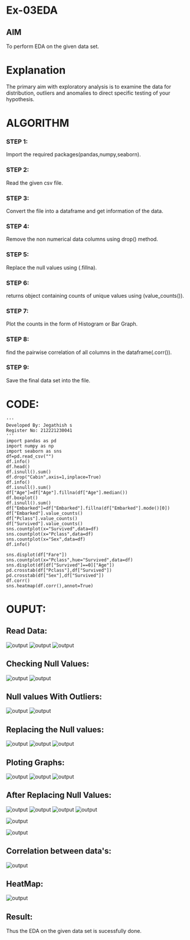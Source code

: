 # Ex-03EDA

## AIM
To perform EDA on the given data set. 

# Explanation
The primary aim with exploratory analysis is to examine the data for distribution, outliers and 
anomalies to direct specific testing of your hypothesis.
 

# ALGORITHM
### STEP 1:
Import the required packages(pandas,numpy,seaborn).
### STEP 2:
Read the given csv file.
### STEP 3:
Convert the file into a dataframe and get information of the data.
### STEP 4:
Remove the non numerical data columns using drop() method.
### STEP 5:
Replace the null values using (.fillna).
### STEP 6:
returns object containing counts of unique values using (value_counts()).
### STEP 7:
Plot the counts in the form of Histogram or Bar Graph.
### STEP 8:
find the pairwise correlation of all columns in the dataframe(.corr()).
### STEP 9:
Save the final data set into the file.


# CODE:
```
'''
Developed By: Jegathish s
Register No: 212221230041
'''
import pandas as pd
import numpy as np
import seaborn as sns
df=pd.read_csv("")
df.info()
df.head()
df.isnull().sum()
df.drop("Cabin",axis=1,inplace=True)
df.info()
df.isnull().sum()
df["Age"]=df["Age"].fillna(df["Age"].median())
df.boxplot()
df.isnull().sum()
df["Embarked"]=df["Embarked"].fillna(df["Embarked"].mode()[0])
df["Embarked"].value_counts()
df["Pclass"].value_counts()
df["Survived"].value_counts()
sns.countplot(x="Survived",data=df)
sns.countplot(x="Pclass",data=df)
sns.countplot(x="Sex",data=df)
df.info()

sns.displot(df["Fare"])
sns.countplot(x="Pclass",hue="Survived",data=df)
sns.displot(df[df["Survived"]==0]["Age"])
pd.crosstab(df["Pclass"],df["Survived"])
pd.crosstab(df["Sex"],df["Survived"])
df.corr()
sns.heatmap(df.corr(),annot=True)
```
# OUPUT:
## Read Data:
![output](o1.png)
![output](o2.png)
![output](o3.png)
## Checking Null Values:
![output](o4.png)
![output](o5.png)
## Null values With Outliers:
![output](o6.png)
![output](o7.png)
## Replacing the Null values:
![output](o8.png)
![output](o9.png)
![output](o10.png)
## Ploting Graphs:
![output](o11.png)
![output](o12.png)
![output](o13.png)
## After Replacing Null Values:
![output](o14.png)
![output](o15.png)
![output](o16.png)
![output](o17.png)

![output](o18.png)

![output](o19.png)
## Correlation between data's:
![output](o20.png)
## HeatMap:
![output](o21.png)

## Result:
Thus the EDA on the given data set is sucessfully done.